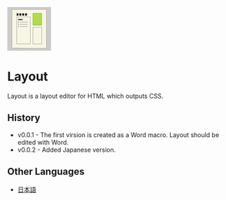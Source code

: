 ![icon](img/Layout.png)

# Layout
Layout is a layout editor for HTML which outputs CSS.

## History
- v0.0.1 - The first virsion is created as a Word macro.  Layout should be edited with Word.
- v0.0.2 - Added Japanese version.

## Other Languages
- [日本語](README-ja.md)
